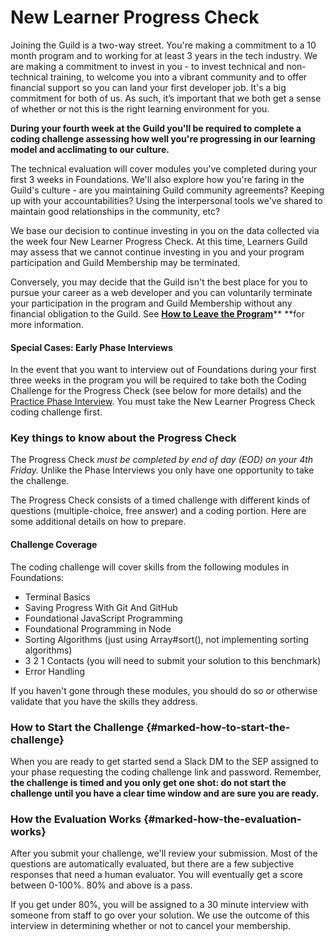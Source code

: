 # New Learner Progress Check

Joining the Guild is a two-way street. You're making a commitment to a 10 month program and to working for at least 3 years in the tech industry. We are making a commitment to invest in you - to invest technical and non-technical training, to welcome you into a vibrant community and to offer financial support so you can land your first developer job. It's a big commitment for both of us. As such, it’s important that we both get a sense of whether or not this is the right learning environment for you.

**During your fourth week at the Guild you'll be required to complete a coding challenge assessing how well you're progressing in our learning model and acclimating to our culture.**

The technical evaluation will cover modules you've completed during your first 3 weeks in Foundations. We'll also explore how you're faring in the Guild's culture - are you maintaining Guild community agreements? Keeping up with your accountabilities? Using the interpersonal tools we've shared to maintain good relationships in the community, etc?

We base our decision to continue investing in you on the data collected via the week four New Learner Progress Check. At this time, Learners Guild may assess that we cannot continue investing in you and your program participation and Guild Membership may be terminated.

Conversely, you may decide that the Guild isn't the best place for you to pursue your career as a web developer and you can voluntarily terminate your participation in the program and Guild Membership without any financial obligation to the Guild. See [**How to Leave the Program**](/General/Membership/learner-initiated-membership-cancelation-period.md)** **for more information.

#### Special Cases: Early Phase Interviews

In the event that you want to interview out of Foundations during your first three weeks in the program you will be required to take both the Coding Challenge for the Progress Check \(see below for more details\) and the [Practice Phase Interview](//Learning/Interviews/README.md). You must take the New Learner Progress Check coding challenge first.

### Key things to know about the Progress Check

The Progress Check _must be_ _completed by end of day \(EOD\) on your 4th Friday._ Unlike the Phase Interviews you only have one opportunity to take the challenge.

The Progress Check consists of a timed challenge with different kinds of questions \(multiple-choice, free answer\) and a coding portion. Here are some additional details on how to prepare.

#### Challenge Coverage

The coding challenge will cover skills from the following modules in Foundations:

* Terminal Basics
* Saving Progress With Git And GitHub
* Foundational JavaScript Programming
* Foundational Programming in Node
* Sorting Algorithms \(just using Array\#sort\(\), not implementing sorting algorithms\)
* 3 2 1 Contacts \(you will need to submit your solution to this benchmark\)
* Error Handling

If you haven't gone through these modules, you should do so or otherwise validate that you have the skills they address.

### How to Start the Challenge {#marked-how-to-start-the-challenge}

When you are ready to get started send a Slack DM to the SEP assigned to your phase requesting the coding challenge link and password. Remember, **the challenge is timed and you only get one shot: do not start the challenge until you have a clear time window and are sure you are ready.**

### How the Evaluation Works {#marked-how-the-evaluation-works}

After you submit your challenge, we'll review your submission. Most of the questions are automatically evaluated, but there are a few subjective responses that need a human evaluator. You will eventually get a score between 0-100%. 80% and above is a pass.

If you get under 80%, you will be assigned to a 30 minute interview with someone from staff to go over your solution. We use the outcome of this interview in determining whether or not to cancel your membership.
